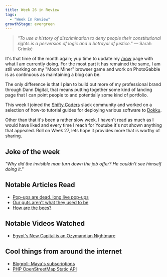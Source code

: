 ```yaml
---
title: Week 26 in Review
tags:
  - "Week In Review"
growthStage: evergreen
---
```

> _"To use a history of discrimination to deny people their constitutional rights is a perversion of logic and a betrayal of justice."_
> — Sarah Grimké

It's that time of the month again; yup time to update my [/now](https://photogabble.co.uk/now/) page with what I am currently doing. For the most part it has remained the same, I am still working on my "Moon Miner" browser game and work on PhotoGabble is as continuous as maintaining a blog can be.

The only difference is that I plan to build out more of my professional brand through Dann Digital, that means putting together some kind of landing page that I can point people to and potentially some kind of portfolio.

This week I joined the [Shifty Coders](https://laravelshift.com/shifty-coders) slack community and worked on a selection of how-to tutorial guides for deploying various software to [Dokku](https://dokku.com/).

Other than that it's been a rather slow week. I haven't read as much as I would have liked and every time I reach for Youtube it's not shown anything that appealed. Roll on Week 27, lets hope it provides more that is worthy of sharing.

## Joke of the week
_"Why did the invisible man turn down the job offer? He couldn't see himself doing it."_

## Notable Articles Read
- [Pop-ups are dead, long live pop-ups](https://webdevlaw.uk/2022/06/17/data-reform-bill-cookie-popups/)
- [Our guts aren't what they used to be](https://www.science.org/content/article/modern-city-dwellers-have-lost-about-half-their-gut-microbes)
- [How are the bees?](https://nautil.us/how-are-the-bees-20772/)

## Notable Videos Watched
- [Egypt's New Capital is an Ozymandian Nightmare](https://www.youtube.com/watch?v=WUK0K5mdQ_s)

## Cool things from around the internet
- [Blogroll: Maya's subscriptions](https://maya.land/blogroll.opml)
- [PHP OpenStreetMap Static API](https://github.com/DantSu/php-osm-static-api)